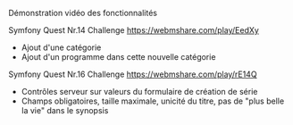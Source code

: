 Démonstration vidéo des fonctionnalités 

Symfony Quest Nr.14 Challenge
https://webmshare.com/play/EedXy
- Ajout d'une catégorie
- Ajout d'un programme dans cette nouvelle catégorie

Symfony Quest Nr.16 Challenge
https://webmshare.com/play/rE14Q
- Contrôles serveur sur valeurs du formulaire de création de série
- Champs obligatoires, taille maximale, unicité du titre, pas de "plus belle la vie" dans le synopsis


